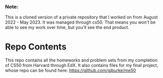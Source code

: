 ### Note:
This is a cloned version of a private repository that I worked on from August 2022 - May 2023. It was managed through cs50. That means you won't be able to see my work over time, but you'll see the end product.
# Repo Contents
This repo contains all the homeworks and problem sets from my completion of CS50 from Harvard through EdX. It also contains files for my final project, whose repo can be found here: https://github.com/gjburke/me50
